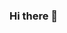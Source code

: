 ### Hi there 👋

<!--
**juligaioso/juligaioso** is a ✨ _special_ ✨ repository because its `README.md` (this file) appears on your GitHub profile.

Here are some ideas to get you started:

- 🔭 I’m currently working on Javascript (ReactJS, NodeJS, VueJS)
- 🌱 I’m currently learning Python and Data Science.
- 📫 How to reach me: http://juliana.tech
